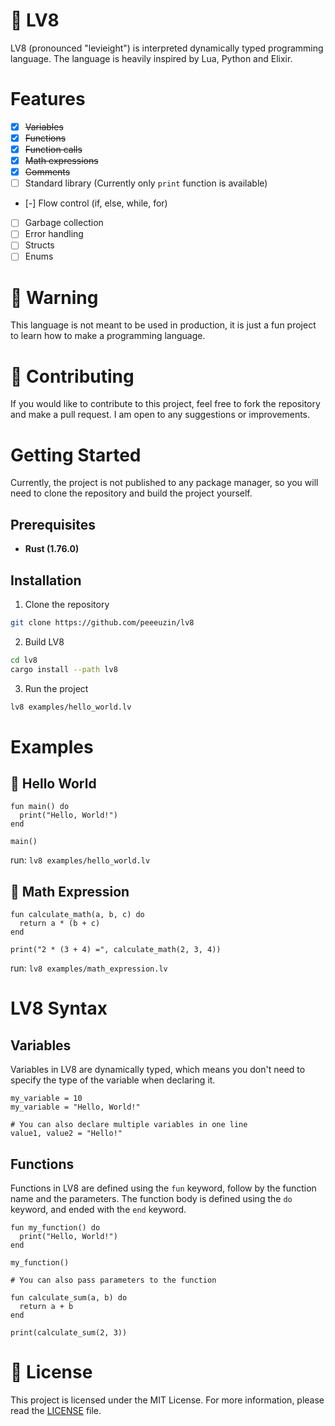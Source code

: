 # 🚀 LV8
LV8 (pronounced "levieight") is interpreted dynamically typed programming language. The language is heavily inspired by Lua, Python and Elixir.

# Features
- [x] ~~Variables~~
- [x] ~~Functions~~
- [x] ~~Function calls~~
- [x] ~~Math expressions~~
- [x] ~~Comments~~
- [ ] Standard library (Currently only `print` function is available)
- [-] Flow control (if, else, while, for)
- [ ] Garbage collection
- [ ] Error handling
- [ ] Structs
- [ ] Enums 

# 🚨 Warning
This language is not meant to be used in production, it is just a fun project to learn how to make a programming language.

# 🔗 Contributing
If you would like to contribute to this project, feel free to fork the repository and make a pull request. I am open to any suggestions or improvements.

# Getting Started
Currently, the project is not published to any package manager, so you will need to clone the repository and build the project yourself.

## Prerequisites
- **Rust (1.76.0)**

## Installation
1. Clone the repository
```bash
git clone https://github.com/peeeuzin/lv8
```

2. Build LV8
```bash
cd lv8
cargo install --path lv8
```

3. Run the project
```bash
lv8 examples/hello_world.lv
```

# Examples
## 👋 Hello World
```lv8
fun main() do
  print("Hello, World!")
end

main()
```

run: `lv8 examples/hello_world.lv`

## 🧮 Math Expression
```lv8
fun calculate_math(a, b, c) do
  return a * (b + c)
end

print("2 * (3 + 4) =", calculate_math(2, 3, 4))
```

run: `lv8 examples/math_expression.lv`

# LV8 Syntax

## Variables
Variables in LV8 are dynamically typed, which means you don't need to specify the type of the variable when declaring it.
```lv8
my_variable = 10
my_variable = "Hello, World!"

# You can also declare multiple variables in one line
value1, value2 = "Hello!"
```

## Functions
Functions in LV8 are defined using the `fun` keyword, follow by the function name and the parameters. The function body is defined using the `do` keyword, and ended with the `end` keyword.
```lv8
fun my_function() do
  print("Hello, World!")
end

my_function()

# You can also pass parameters to the function

fun calculate_sum(a, b) do
  return a + b
end

print(calculate_sum(2, 3))
```


# 📜 License
This project is licensed under the MIT License. For more information, please read the [LICENSE](LICENSE) file.